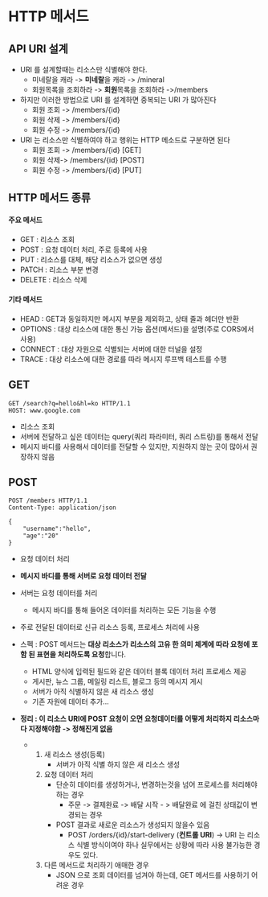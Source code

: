 # HTTP 메서드

## API URI 설계

* URI 를 설계할때는 리소스만 식별해야 한다.
  * 미네랄을 캐라 -> **미네랄**을 캐라 -> /mineral 
  * 회원목록을 조회하라 -> **회원**목록을 조회하라 ->/members 
* 하지만 이러한 방법으로 URI 를 설계하면 중복되는 URI 가 많아진다
  * 회원 조회 -> /members/{id}
  * 회원 삭제 -> /members/{id}
  * 회원 수정 -> /members/{id}
* URI 는 리소스만 식별하여야 하고 행위는 HTTP 메소드로 구분하면 된다
  * 회원 조회 -> /members/{id} [GET]
  * 회원 삭제-> /members/{id} [POST]
  * 회원 수정 -> /members/{id} [PUT]



## HTTP 메서드 종류

#### 주요 메서드

* GET : 리소스 조회
* POST : 요청 데이터 처리, 주로 등록에 사용
* PUT : 리소스를 대체, 해당 리소스가 없으면 생성
* PATCH : 리소스 부분 변경
* DELETE : 리소스 삭제

#### 기타 메서드

* HEAD : GET과 동일하지만 메시지 부분을 제외하고, 상태 줄과 헤더만 반환
* OPTIONS : 대상 리소스에 대한 통신 가능 옵션(메서드)을 설명(주로 CORS에서 사용)
* CONNECT : 대상 자원으로 식별되는 서버에 대한 터널을 설정
* TRACE : 대상 리소스에 대한 경로를 따라 메시지 루프백 테스트를 수행



## GET

```
GET /search?q=hello&hl=ko HTTP/1.1
HOST: www.google.com
```

*  리소스 조회
* 서버에 전달하고 싶은 데이터는 query(쿼리 파라미터, 쿼리 스트링)를 통해서 전달
* 메시지 바디를 사용해서 데이터를 전달할 수 있지만, 지원하지 않는 곳이 많아서 권장하지 않음



## POST

```
POST /members HTTP/1.1
Content-Type: application/json

{
	"username":"hello",
	"age":"20"
}
```

* 요청 데이터 처리
* **메시지 바디를 통해 서버로 요청 데이터 전달**
* 서버는 요청 데이터를 처리
  * 메시지 바디를 통해 들어온 데이터를 처리하는 모든 기능을 수행
* 주로 전달된 데이터로 신규 리소스 등록, 프로세스 처리에 사용

* 스펙 : POST 메서드는 **대상 리소스가 리소스의 고유 한 의미 체계에 따라 요청에 포함 된 표현을 처리하도록 요청**합니다.
  * HTML 양식에 입력된 필드와 같은 데이터 블록 데이터 처리 프로세스 제공
  * 게시판, 뉴스 그룹, 메일링 리스트, 블로그 등의 메시지 게시
  * 서버가 아직 식별하지 않은 새 리소스 생성
  * 기존 자원에 데이터 추가...
* **정리 : 이 리소스 URI에 POST 요청이 오면 요청데이터를 어떻게 처리하지 리소스마다 지정해야함 -> 정해진게 없음**
  * 1. 새 리소스 생성(등록)
       * 서버가 아직 식별 하지 않은 새 리소스 생성
    2. 요청 데이터 처리
       * 단순히 데이터를 생성하거나, 변경하는것을 넘어 프로세스를 처리해야 하는 경우
         * 주문 -> 결제완료 -> 배달 시작 - > 배달완료 에 걸친 상태값이 변경되는 경우
       * POST 결과로 새로운 리소스가 생성되지 않을수 있음
         * POST /orders/{id}/start-delivery (**컨트롤 URI**) -> URI 는 리소스 식별 방식이여야 하나 실무에서는 상황에 따라 사용 불가능한 경우도 있다.
    3. 다른 메서드로 처리하기 애매한 경우
       * JSON 으로 조회 데이터를 넘겨야 하는데, GET 메서드를 사용하기 어려운 경우